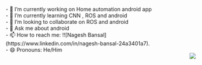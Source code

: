 
<p>
<p align="left">
- 🔭 I’m currently working on  Home automation android app<br>
- 🌱 I’m currently learning  CNN , ROS and android <br>
- 👯 I’m looking to collaborate on ROS and android<br>
- 💬 Ask me about android <br>
- 📫 How to reach me: !![Nagesh Bansal](https://www.linkedin.com/in/nagesh-bansal-24a3401a7).<br>
- 😄 Pronouns: He/Him<br>

  
<img src="https://media.giphy.com/media/M9gbBd9nbDrOTu1Mqx/giphy.gif" align="right"/>

</p>
</p>
